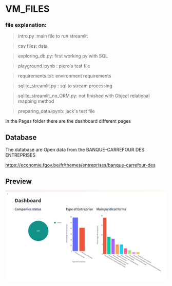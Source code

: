 # VM_FILES

### file explanation:

> intro.py :main file to run streamlit

> csv files: data

> exploring_db.py: first working py with SQL

> playground.ipynb : piero's test file

> requirements.txt: environment requirements

> sqlite_streamlit.py : sql to stream processing

> sqlite_streamlit_no_ORM.py: not finished with Object relational mapping method

> preparing_data.ipynb: jack's test file

In the Pages folder there are the dashboard different pages

## Database

The database are Open data from the BANQUE-CARREFOUR DES ENTREPRISES

https://economie.fgov.be/fr/themes/entreprises/banque-carrefour-des

## Preview

![Dashboard Image 1](https://github.com/ruccipiero/Belgian_companies_dashborad/blob/main/Images/image1.png?raw=true)

